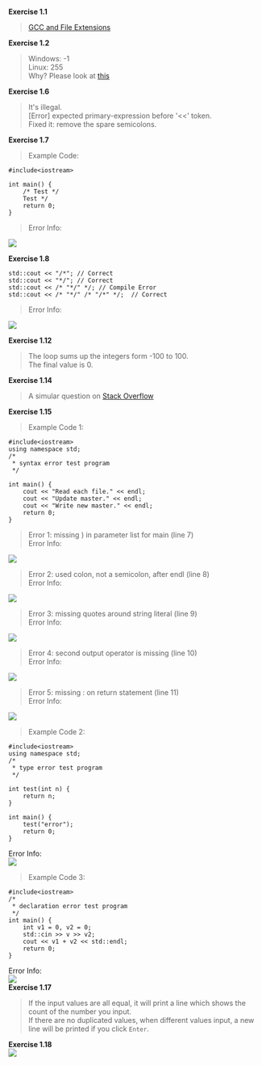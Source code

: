 **Exercise 1.1**  
>[GCC and File Extensions](http://labor-liber.org/en/gnu-linux/development/extensions)  

**Exercise 1.2**  
>Windows: -1  
Linux: 255  
Why? Please look at [this](http://www.tldp.org/LDP/abs/html/exitcodes.html)  

**Exercise 1.6**  
>It's illegal.  
[Error] expected primary-expression before '<<' token.  
Fixed it: remove the spare semicolons.  

**Exercise 1.7**  
>Example Code:  

```
#include<iostream>

int main() {
	/* Test */
	Test */
	return 0;
}
```
>Error Info:  

![](https://github.com/YanqiangWang/Cpp_Primer/blob/master/exercises/1/images/ex1_7_error_info.png)  

**Exercise 1.8**  
```
std::cout << "/*"; // Correct
std::cout << "*/"; // Correct
std::cout << /* "*/" */; // Compile Error
std::cout << /* "*/" /* "/*" */;  // Correct
```
>Error Info:  

![](https://github.com/YanqiangWang/Cpp_Primer/blob/master/exercises/1/images/ex1_8_error_info_2.png)  

**Exercise 1.12**  
>The loop sums up the integers form -100 to 100.  
The final value is 0.  

**Exercise 1.14**  
>A simular question on [Stack Overflow](http://stackoverflow.com/questions/2950931/for-vs-while-in-c-programming)  

**Exercise 1.15**  
>Example Code 1:  

```
#include<iostream>
using namespace std;
/*
 * syntax error test program
 */

int main() {
	cout << "Read each file." << endl;
	cout << "Update master." << endl;
	cout << "Write new master." << endl;
	return 0;
}
```
>Error 1: missing ) in parameter list for main (line 7)  
Error Info: 

![](https://github.com/YanqiangWang/Cpp_Primer/blob/master/exercises/1/images/ex1_15_error_info_0.png)  
>Error 2: used colon, not a semicolon, after endl (line 8)  
Error Info:  

![](https://github.com/YanqiangWang/Cpp_Primer/blob/master/exercises/1/images/ex1_15_error_info_1.png)  
>Error 3: missing quotes around string literal (line 9)  
Error Info:  

![](https://github.com/YanqiangWang/Cpp_Primer/blob/master/exercises/1/images/ex1_15_error_info_2.png)  
>Error 4: second output operator is missing (line 10)  
Error Info:  

![](https://github.com/YanqiangWang/Cpp_Primer/blob/master/exercises/1/images/ex1_15_error_info_3.png)  
>Error 5: missing : on return statement (line 11)  
Error Info:  

![](https://github.com/YanqiangWang/Cpp_Primer/blob/master/exercises/1/images/ex1_15_error_info_4.png)  

>Example Code 2:  

```
#include<iostream>
using namespace std;
/*
 * type error test program
 */

int test(int n) {
	return n;
}

int main() {
	test("error");
	return 0;
}
```
Error Info:  
![](https://github.com/YanqiangWang/Cpp_Primer/blob/master/exercises/1/images/ex1_15_error_info_5.png)  
>Example Code 3:  
```
#include<iostream>
/*
 * declaration error test program
 */
int main() {
	int v1 = 0, v2 = 0;
	std::cin >> v >> v2;
	cout << v1 + v2 << std::endl;
	return 0;
}
```
Error Info:  
![](https://github.com/YanqiangWang/Cpp_Primer/blob/master/exercises/1/images/ex1_15_error_info_6.png)  
**Exercise 1.17**  
>If the input values are all equal, it will print a line which shows the count of the number you input.  
If there are no duplicated values, when different values input, a new line will be printed if you click `Enter`.  

**Exercise 1.18**  
![](https://github.com/YanqiangWang/Cpp_Primer/blob/master/exercises/1/images/ex1_18_console_log_0.png)  

